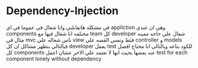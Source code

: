 # Dependency-Injection 
في مشكله هاتقابلني وانا شغال في عموما في اي appliction وهي ان عندي components مخنلفه انا شغال فيها مع team كل developer شغال علي حاجه معينه 
مثال في mvc ناس شغاله علي view فثط ونفس القصه علي controller و models 
فبالتالي بتظهر مشاكل ان كل developer يعمل test للكود بتاعه وبالتالي انا محتاج افصل كل components عند بعضها بحيث انها لا تعتمد علي الاخر عشان  اعمل test for each component lonely without dependency  
